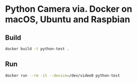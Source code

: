 # Python Camera via. Docker on macOS, Ubuntu and Raspbian

## Build
```bash
docker build -t python-test .
```

## Run
```bash
docker run --rm -it --device=/dev/video0 python-test
```
